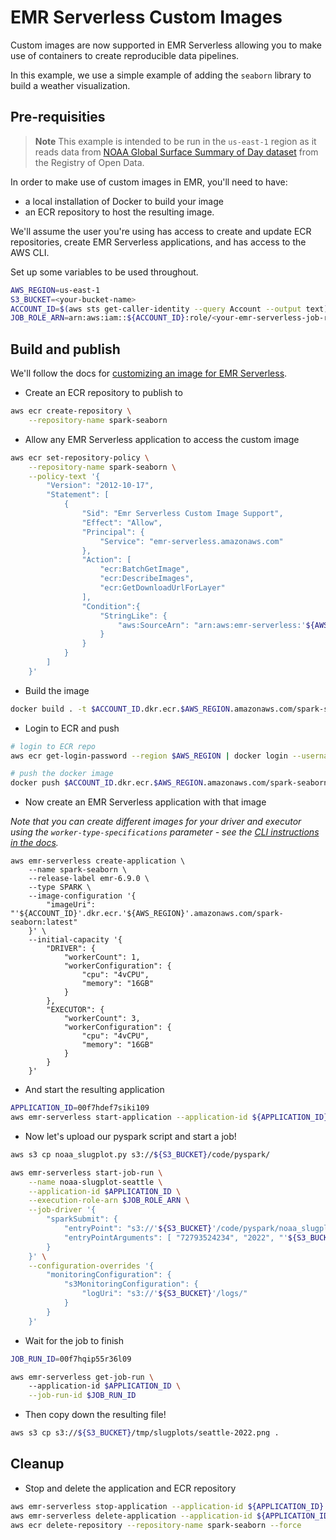# EMR Serverless Custom Images

Custom images are now supported in EMR Serverless allowing you to make use of containers to create reproducible data pipelines.

In this example, we use a simple example of adding the `seaborn` library to build a weather visualization.

## Pre-requisities

> **Note** This example is intended to be run in the `us-east-1` region as it reads data from [NOAA Global Surface Summary of Day dataset](https://registry.opendata.aws/noaa-gsod/) from the Registry of Open Data.

In order to make use of custom images in EMR, you'll need to have:
- a local installation of Docker to build your image
- an ECR repository to host the resulting image.

We'll assume the user you're using has access to create and update ECR repositories, create EMR Serverless applications, and has access to the AWS CLI.

Set up some variables to be used throughout.

```bash
AWS_REGION=us-east-1
S3_BUCKET=<your-bucket-name>
ACCOUNT_ID=$(aws sts get-caller-identity --query Account --output text)
JOB_ROLE_ARN=arn:aws:iam::${ACCOUNT_ID}:role/<your-emr-serverless-job-role>
```

## Build and publish 

We'll follow the docs for [customizing an image for EMR Serverless](https://docs.aws.amazon.com/emr/latest/EMR-Serverless-UserGuide/application-custom-image.html).

- Create an ECR repository to publish to

```bash
aws ecr create-repository \
    --repository-name spark-seaborn
```

- Allow any EMR Serverless application to access the custom image

```bash
aws ecr set-repository-policy \
    --repository-name spark-seaborn \
    --policy-text '{
        "Version": "2012-10-17",
        "Statement": [
            {
                "Sid": "Emr Serverless Custom Image Support",
                "Effect": "Allow",
                "Principal": {
                    "Service": "emr-serverless.amazonaws.com"
                },
                "Action": [
                    "ecr:BatchGetImage",
                    "ecr:DescribeImages",
                    "ecr:GetDownloadUrlForLayer"
                ],
                "Condition":{
                    "StringLike": {
                        "aws:SourceArn": "arn:aws:emr-serverless:'${AWS_REGION}':'${ACCOUNT_ID}':/applications/*"
                    }
                }
            }
        ]
    }'
```

- Build the image

```bash
docker build . -t $ACCOUNT_ID.dkr.ecr.$AWS_REGION.amazonaws.com/spark-seaborn:latest
```

- Login to ECR and push

```bash
# login to ECR repo
aws ecr get-login-password --region $AWS_REGION | docker login --username AWS --password-stdin $ACCOUNT_ID.dkr.ecr.$AWS_REGION.amazonaws.com

# push the docker image
docker push $ACCOUNT_ID.dkr.ecr.$AWS_REGION.amazonaws.com/spark-seaborn:latest
```

- Now create an EMR Serverless application with that image

_Note that you can create different images for your driver and executor using the `worker-type-specifications` parameter - see the [CLI instructions in the docs](https://docs.aws.amazon.com/emr/latest/EMR-Serverless-UserGuide/application-custom-image.html#create-app)._

```shell
aws emr-serverless create-application \
    --name spark-seaborn \
    --release-label emr-6.9.0 \
    --type SPARK \
    --image-configuration '{
        "imageUri": "'${ACCOUNT_ID}'.dkr.ecr.'${AWS_REGION}'.amazonaws.com/spark-seaborn:latest"
    }' \
    --initial-capacity '{
        "DRIVER": {
            "workerCount": 1,
            "workerConfiguration": {
                "cpu": "4vCPU",
                "memory": "16GB"
            }
        },
        "EXECUTOR": {
            "workerCount": 3,
            "workerConfiguration": {
                "cpu": "4vCPU",
                "memory": "16GB"
            }
        }
    }'
```

- And start the resulting application

```bash
APPLICATION_ID=00f7hdef7siki109
aws emr-serverless start-application --application-id ${APPLICATION_ID}
```

- Now let's upload our pyspark script and start a job!

```bash
aws s3 cp noaa_slugplot.py s3://${S3_BUCKET}/code/pyspark/ 
```

```bash
aws emr-serverless start-job-run \
    --name noaa-slugplot-seattle \
    --application-id $APPLICATION_ID \
    --execution-role-arn $JOB_ROLE_ARN \
    --job-driver '{
        "sparkSubmit": {
            "entryPoint": "s3://'${S3_BUCKET}'/code/pyspark/noaa_slugplot.py",
            "entryPointArguments": [ "72793524234", "2022", "'${S3_BUCKET}'", "tmp/slugplots/seattle-2022.png" ]
        }
    }' \
    --configuration-overrides '{
        "monitoringConfiguration": {
            "s3MonitoringConfiguration": {
                "logUri": "s3://'${S3_BUCKET}'/logs/"
            }
        }
    }'
```

- Wait for the job to finish

```bash
JOB_RUN_ID=00f7hqip55r36l09

aws emr-serverless get-job-run \  
    --application-id $APPLICATION_ID \
    --job-run-id $JOB_RUN_ID
```

- Then copy down the resulting file!

```bash
aws s3 cp s3://${S3_BUCKET}/tmp/slugplots/seattle-2022.png .
```

## Cleanup

- Stop and delete the application and ECR repository

```bash
aws emr-serverless stop-application --application-id ${APPLICATION_ID}
aws emr-serverless delete-application --application-id ${APPLICATION_ID}
aws ecr delete-repository --repository-name spark-seaborn --force
```
